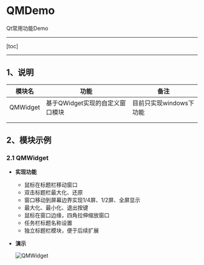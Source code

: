 # QMDemo
Qt常用功能Demo

---

[toc]

---

## 1、说明

| 模块名   | 功能                            | 备注                    |
| -------- | ------------------------------- | ----------------------- |
| QMWidget | 基于QWidget实现的自定义窗口模块 | 目前只实现windows下功能 |
|          |                                 |                         |
|          |                                 |                         |



## 2、模块示例

### 2.1 QMWidget

* **实现功能**

  * 鼠标在标题栏移动窗口
  * 双击标题栏最大化、还原
  * 窗口移动到屏幕边界实现1/4屏、1/2屏、全屏显示
  * 最大化、最小化、退出按键
  * 鼠标在窗口边缘，四角拉伸缩放窗口
  * 任务栏标题名称设置
  * 独立标题栏模块，便于后续扩展

* **演示**

  ![QMWidget](README.assets/QMWidget.gif)
